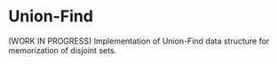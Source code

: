 # Union-Find
(WORK IN PROGRESS) Implementation of Union-Find data structure for memorization of disjoint sets.

